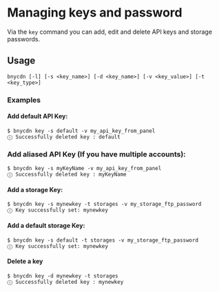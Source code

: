 # Managing keys and password

Via the `key` command you can add, edit and delete API keys and storage passwords.

## Usage
```console
bnycdn [-l] [-s <key_name>] [-d <key_name>] [-v <key_value>] [-t <key_type>]   
```

### Examples
#### Add default API Key:
```console
$ bnycdn key -s default -v my_api_key_from_panel
ⓘ Successfully deleted key : default
```

### Add aliased API Key (If you have multiple accounts):

```console
$ bnycdn key -s myKeyName -v my_api_key_from_panel
ⓘ Successfully deleted key : myKeyName
```

#### Add a storage Key:

```console
$ bnycdn key -s mynewkey -t storages -v my_storage_ftp_password
ⓘ Key successfully set: mynewkey
```

#### Add a default storage Key:

```console
$ bnycdn key -s default -t storages -v my_storage_ftp_password
ⓘ Key successfully set: mynewkey
```

#### Delete a key

```console
$ bnycdn key -d mynewkey -t storages                         
ⓘ Successfully deleted key : mynewkey
```
